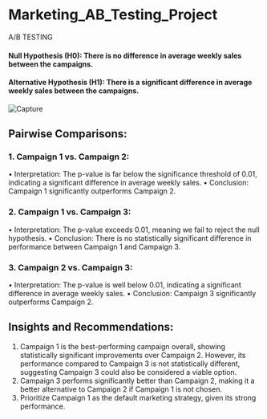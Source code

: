 # Marketing_AB_Testing_Project
A/B TESTING
#### Null Hypothesis (H0): There is no difference in average weekly sales between the campaigns.
#### Alternative Hypothesis (H1): There is a significant difference in average weekly sales between the campaigns.
![Capture](https://github.com/user-attachments/assets/e2abee90-1ff7-4227-bbc2-64bb05311a5f)



## Pairwise Comparisons:
### 1. Campaign 1 vs. Campaign 2:
•	Interpretation: The p-value is far below the significance threshold of 0.01, indicating a significant difference in average weekly sales.
•	Conclusion: Campaign 1 significantly outperforms Campaign 2.
### 2. Campaign 1 vs. Campaign 3:
•	Interpretation: The p-value exceeds 0.01, meaning we fail to reject the null hypothesis.
•	Conclusion: There is no statistically significant difference in performance between Campaign 1 and Campaign 3.
### 3. Campaign 2 vs. Campaign 3:
•	Interpretation: The p-value is well below 0.01, indicating a significant difference in average weekly sales.
•	Conclusion: Campaign 3 significantly outperforms Campaign 2.
## Insights and Recommendations:
1.	Campaign 1 is the best-performing campaign overall, showing statistically significant improvements over Campaign 2. However, its performance compared to Campaign 3 is not statistically different, suggesting Campaign 3 could also be considered a viable option.
2.	Campaign 3 performs significantly better than Campaign 2, making it a better alternative to Campaign 2 if Campaign 1 is not chosen.
3.	Prioritize Campaign 1 as the default marketing strategy, given its strong performance.
